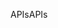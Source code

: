 <span data-ttu-id="4e33e-101">APIs</span><span class="sxs-lookup"><span data-stu-id="4e33e-101">APIs</span></span>